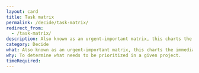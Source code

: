 ```yaml
---
layout: card
title: Task matrix
permalink: /decide/task-matrix/
redirect_from:
  - /task-matrix/
description: Also known as an urgent-important matrix, this charts the immediate needs of a project and the estimated difficulty of them.
category: Decide
what: Also known as an urgent-important matrix, this charts the immediate needs of a project and the estimated difficulty of them.
why: To determine what needs to be prioritized in a given project.
timeRequired:
---
```

